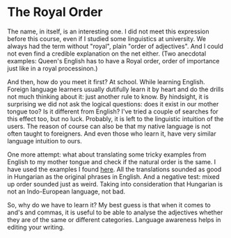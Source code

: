 The Royal Order
===============

The name, in itself, is an interesting one. I did not meet this expression before this course, even if I studied some linguistics at university. We always had the term without "royal", plain "order of adjectives". And I could not even find a credible explanation on the net either. (Two anecdotal examples: Queen's English has to have a Royal order, order of importance just like in a royal processinon.) 

And then, how do you meet it first? At school. While learning English. Foreign language learners usually dutifully learn it by heart and do the drills not much thinking about it: just another rule to know. By hindsight, it is surprising we did not ask the logical questions: does it exist in our mother tongue too? Is it different from English? I've tried a couple of searches for this effect too, but no luck. Probably, it is left to the linguistic intuition of the users. The reason of course can also be that my native language is not often taught to foreigners. And even those who learn it, have very similar language intuition to ours.

One more attempt: what about translating some tricky examples from English to my mother tongue and check if the natural order is the same. I have used the examples I found [here](http://grammar.ccc.commnet.edu/grammar/adjective_order.htm). All the translations sounded as good in Hungarian as the original phrases in English. And a negative test: mixed up order sounded just as weird. Taking into consideration that Hungarian is not an Indo-European language, not bad.

So, why do we have to learn it? My best guess is that when it comes to and's and commas, it is useful to be able to analyse the adjectives whether they are of the same or different categories. Language awareness helps in editing your writing.
